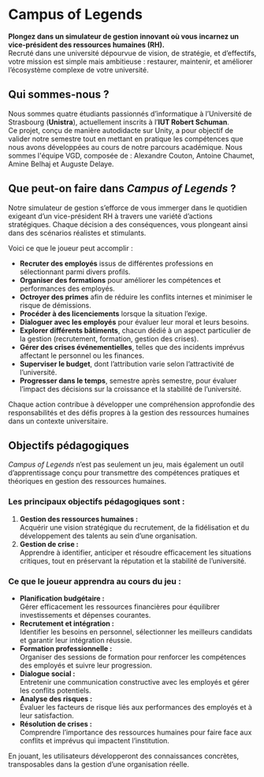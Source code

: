 # Campus of Legends

**Plongez dans un simulateur de gestion innovant où vous incarnez un vice-président des ressources humaines (RH).**  
Recruté dans une université dépourvue de vision, de stratégie, et d’effectifs, votre mission est simple mais ambitieuse : restaurer, maintenir, et améliorer l’écosystème complexe de votre université.

## Qui sommes-nous ?

Nous sommes quatre étudiants passionnés d’informatique à l’Université de Strasbourg (**Unistra**), actuellement inscrits à l’**IUT Robert Schuman**.  
Ce projet, conçu de manière autodidacte sur Unity, a pour objectif de valider notre semestre tout en mettant en pratique les compétences que nous avons développées au cours de notre parcours académique.
Nous sommes l'équipe VGD, composée de : Alexandre Couton, Antoine Chaumet, Amine Belhaj et Auguste Delaye.

## Que peut-on faire dans *Campus of Legends* ?

Notre simulateur de gestion s’efforce de vous immerger dans le quotidien exigeant d’un vice-président RH à travers une variété d’actions stratégiques. Chaque décision a des conséquences, vous plongeant ainsi dans des scénarios réalistes et stimulants.

Voici ce que le joueur peut accomplir :  

- **Recruter des employés** issus de différentes professions en sélectionnant parmi divers profils.  
- **Organiser des formations** pour améliorer les compétences et performances des employés.  
- **Octroyer des primes** afin de réduire les conflits internes et minimiser le risque de démissions.  
- **Procéder à des licenciements** lorsque la situation l’exige.  
- **Dialoguer avec les employés** pour évaluer leur moral et leurs besoins.  
- **Explorer différents bâtiments**, chacun dédié à un aspect particulier de la gestion (recrutement, formation, gestion des crises).  
- **Gérer des crises événementielles**, telles que des incidents imprévus affectant le personnel ou les finances.  
- **Superviser le budget**, dont l’attribution varie selon l’attractivité de l’université.  
- **Progresser dans le temps**, semestre après semestre, pour évaluer l’impact des décisions sur la croissance et la stabilité de l’université.

Chaque action contribue à développer une compréhension approfondie des responsabilités et des défis propres à la gestion des ressources humaines dans un contexte universitaire.

## Objectifs pédagogiques

*Campus of Legends* n’est pas seulement un jeu, mais également un outil d’apprentissage conçu pour transmettre des compétences pratiques et théoriques en gestion des ressources humaines.

### Les principaux objectifs pédagogiques sont :  

1. **Gestion des ressources humaines :**  
   Acquérir une vision stratégique du recrutement, de la fidélisation et du développement des talents au sein d’une organisation.  
2. **Gestion de crise :**  
   Apprendre à identifier, anticiper et résoudre efficacement les situations critiques, tout en préservant la réputation et la stabilité de l’université.

### Ce que le joueur apprendra au cours du jeu :  

- **Planification budgétaire :**  
  Gérer efficacement les ressources financières pour équilibrer investissements et dépenses courantes.  
- **Recrutement et intégration :**  
  Identifier les besoins en personnel, sélectionner les meilleurs candidats et garantir leur intégration réussie.  
- **Formation professionnelle :**  
  Organiser des sessions de formation pour renforcer les compétences des employés et suivre leur progression.  
- **Dialogue social :**  
  Entretenir une communication constructive avec les employés et gérer les conflits potentiels.  
- **Analyse des risques :**  
  Évaluer les facteurs de risque liés aux performances des employés et à leur satisfaction.  
- **Résolution de crises :**  
  Comprendre l’importance des ressources humaines pour faire face aux conflits et imprévus qui impactent l’institution.

En jouant, les utilisateurs développeront des connaissances concrètes, transposables dans la gestion d’une organisation réelle.
